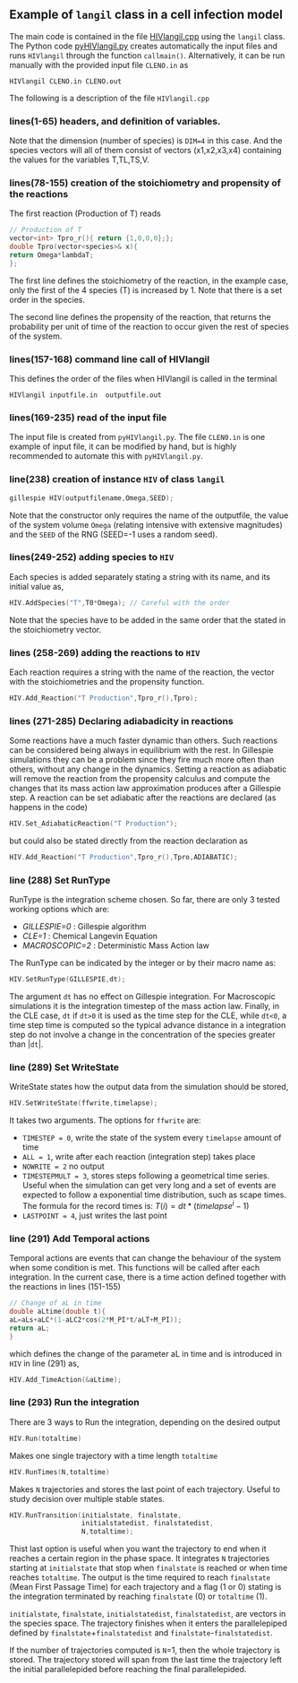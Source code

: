 ## Example of `langil` class in a cell infection model 

The main code is contained in the file [HIVlangil.cpp](HIVlangil.cpp) using the `langil` class. The Python code [pyHIVlangil.py](pyHIVlangil.py) creates automatically the input files and runs `HIVlangil` through the function `callmain()`. Alternatively, it can be run manually with the provided input file `CLENO.in` as
```
HIVlangil CLENO.in CLENO.out
```

The following is a description of the file `HIVlangil.cpp` 

### lines(1-65) headers, and definition of variables. 
Note that the dimension (number of species) is `DIM=4` in this case. And the species vectors will all of them consist of vectors (x1,x2,x3,x4) containing the values for the variables T,TL,TS,V.

### lines(78-155) creation of the stoichiometry and propensity of the reactions

The first reaction (Production of T) reads

```c++
// Production of T 
vector<int> Tpro_r(){ return {1,0,0,0};};
double Tpro(vector<species>& x){
return Omega*lambdaT;
};
```

The first line defines the stoichiometry of the reaction, in the example case, only the first of the 4 species (T) is increased by 1. Note that there is a set order in the species.

The second line defines the propensity of the reaction, that returns the probability per unit of time of the reaction to occur given the rest of species of the system.  

### lines(157-168) command line call of HIVlangil

This defines the order of the files when HIVlangil is called in the terminal

`HIVlangil inputfile.in  outputfile.out`

### lines(169-235) read of the input file

The input file is created from `pyHIVlangil.py`. The file `CLEN0.in` is one example of input file, it can be modified by hand, but is highly recommended to automate this with `pyHIVlangil.py`.

### line(238) creation of instance `HIV` of class `langil` 

```c++
gillespie HIV(outputfilename,Omega,SEED); 
```

Note that the constructor only requires the name of the outputfile, the value of the system volume `Omega` (relating intensive with extensive magnitudes) and the `SEED` of the RNG (SEED=-1 uses a random seed).

### lines(249-252) adding species to `HIV`

Each species is added separately stating a string with its name, and its initial value as,

```c++
HIV.AddSpecies("T",T0*Omega); // Careful with the order
```

Note that the species have to be added in the same order that the stated in the stoichiometry vector.

### lines (258-269) adding the reactions to `HIV`

Each reaction requires a string with the name of the reaction, the vector with the stoichiometries and the propensity function.

```c++
HIV.Add_Reaction("T Production",Tpro_r(),Tpro);
```

### lines (271-285) Declaring adiabadicity in reactions

Some reactions have a much faster dynamic than others. Such reactions can be considered being always in equilibrium with the rest. In Gillespie simulations they can be a problem since they fire much more often than others, without any change in the dynamics. Setting a reaction as adiabatic will remove the reaction from the propensity calculus and compute the changes that its mass action law approximation produces after a Gillespie step. A reaction can be set adiabatic after the reactions are declared (as happens in the code)

```c++
HIV.Set_AdiabaticReaction("T Production");
```

but could also be stated directly from the reaction declaration as

```c++
HIV.Add_Reaction("T Production",Tpro_r(),Tpro,ADIABATIC);
```

### line (288) Set RunType

RunType is the integration scheme chosen. So far, there are only 3 tested working options which are:

- *GILLESPIE=0* : Gillespie algorithm
- *CLE=1* : Chemical Langevin Equation
- *MACROSCOPIC=2* : Deterministic Mass Action law

The RunType can be indicated by the integer or by their macro name as:

```c++
HIV.SetRunType(GILLESPIE,dt); 
```

The argument `dt` has no effect on Gillespie integration. For Macroscopic simulations it is the integration timestep of the mass action law. Finally, in the CLE case, `dt` if `dt>0` it is used as the time step for the CLE, while `dt<0`, a time step time is computed so the typical advance distance in a integration step do not involve a change in the concentration of the species greater than |`dt`|. 

### line (289) Set WriteState

WriteState states how the output data from the simulation should be stored,

```c++
HIV.SetWriteState(ffwrite,timelapse);
```

It takes two arguments. The options for `ffwrite` are:

 - `TIMESTEP = 0`, write the state of the system every `timelapse` amount of time
 - `ALL = 1`, write after each reaction (integration step) takes place
 - `NOWRITE = 2` no output
 - `TIMESTEPMULT = 3`, stores steps following a geometrical time series. Useful when the simulation can get very long and a set of events are expected to follow a exponential time distribution, such as scape times. The formula for the record times is: $T(i)=dt*(timelapse^i-1)$
 - `LASTPOINT = 4`, just writes the last point


### line (291) Add Temporal actions

Temporal actions are events that can change the behaviour of the system when some condition is met. This functions will be called after each integration. In the current case, there is a time action defined together with the reactions in lines (151-155)

```c++
// Change of aL in time
double aLtime(double t){
aL=aLs+aLC*(1-aLC2*cos(2*M_PI*t/aLT+M_PI));
return aL;
}
```

which defines the change of the parameter aL in time and is introduced in `HIV` in line (291) as,

```c++
HIV.Add_TimeAction(&aLtime);
```

### line (293) Run the integration

There are 3 ways to Run the integration, depending on the desired output

```c++
HIV.Run(totaltime)
```

Makes one single trajectory with a time length `totaltime`

```c++
HIV.RunTimes(N,totaltime)
```

Makes `N` trajectories and stores the last point of each trajectory. Useful to study decision over multiple stable states.

```c++
HIV.RunTransition(initialstate, finalstate, 
                  initialstatedist, finalstatedist, 
                  N,totaltime);
```

Thist last option is useful when you want the trajectory to end when it reaches a certain region in the phase space. It integrates `N` trajectories starting at `initialstate` that stop when `finalstate` is reached or when time reaches `totaltime`. The output is the time required to reach `finalstate` (Mean First Passage Time) for each trajectory and a flag (1 or 0) stating is the integration terminated by reaching `finalstate` (0) or `totaltime` (1).

`initialstate`, `finalstate`, `initialstatedist`, `finalstatedist`, are vectors in the species space. The trajectory finishes when it enters the parallelepiped defined by `finalstate`+`finalstatedist` and `finalstate`-`finalstatedist`.

If the number of trajectories computed is `N`=1, then the whole trajectory is stored. The trajectory stored will span from the last time the trajectory left the initial parallelepided before reaching the final parallelepided. 

